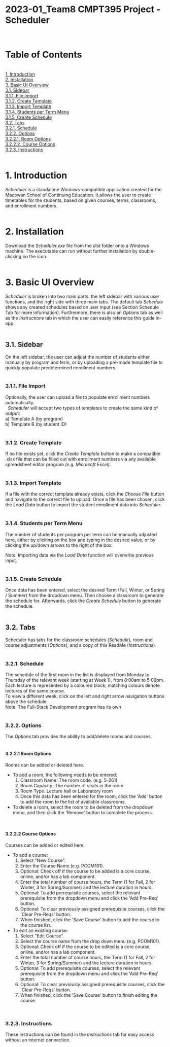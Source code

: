 # 2023-01_Team8 CMPT395 Project - Scheduler  
&nbsp; 
# Table of Contents  
&nbsp;  
[1. Introduction](https://github.com/Nylia-in-C/2023-01_Team8/blob/main/README.md#1-introduction)  
[2. Installation](https://github.com/Nylia-in-C/2023-01_Team8/blob/main/README.md#2-installation)  
[3. Basic UI Overview](https://github.com/Nylia-in-C/2023-01_Team8/blob/main/README.md#3-basic-ui-overview)  
    [3.1. Sidebar](https://github.com/Nylia-in-C/2023-01_Team8/blob/main/README.md#31-sidebar)  
        [3.1.1. File Import](https://github.com/Nylia-in-C/2023-01_Team8/blob/main/README.md#311-file-import)    
        [3.1.2. Create Template](https://github.com/Nylia-in-C/2023-01_Team8/blob/main/README.md#312-create-template)  
        [3.1.3. Import Template](https://github.com/Nylia-in-C/2023-01_Team8/blob/main/README.md#313-import-template)   
        [3.1.4. Students per Term Menu](https://github.com/Nylia-in-C/2023-01_Team8/blob/main/README.md#314-students-per-term-menu)  
        [3.1.5. Create Schedule](https://github.com/Nylia-in-C/2023-01_Team8/blob/main/README.md#315-create-schedule)  
    [3.2. Tabs](https://github.com/Nylia-in-C/2023-01_Team8/blob/main/README.md#32-tabs)  
        [3.2.1. Schedule](https://github.com/Nylia-in-C/2023-01_Team8/blob/main/README.md#321-schedule)  
        [3.2.2. Options](https://github.com/Nylia-in-C/2023-01_Team8/blob/main/README.md#322-options)  
            [3.2.2.1. Room Options](https://github.com/Nylia-in-C/2023-01_Team8/blob/main/README.md#3221-room-options)  
            [3.2.2.2. Course Options](https://github.com/Nylia-in-C/2023-01_Team8/blob/main/README.md#3222-course-options)  
        [3.2.3. Instructions](https://github.com/Nylia-in-C/2023-01_Team8/blob/main/README.md#323-instructions)  
&nbsp;  
# 1. Introduction
*Scheduler* is a standalone Windows-compatible application created for the Macewan School of Continuing Education. It allows the user to create timetables for the students, based on given courses, terms, classrooms, and enrollment numbers.  
&nbsp;   
# 2. Installation
Download the *Scheduler.exe* file from the *dist* folder onto a Windows machine. The executable can run without further installation by double-clicking on the icon.  
&nbsp;   
# 3. Basic UI Overview
*Scheduler* is broken into two main parts: the left sidebar with various user functions, and the right side with three main tabs. The default tab *Schedule* shows any created schedules based on user input (see Section Schedule Tab for more information). Furthermore, there is also an *Options* tab as well as the *Instructions* tab in which the user can easily reference this guide in-app.  
&nbsp; 
&nbsp; 
## 3.1. Sidebar
On the left sidebar, the user can adjust the number of students either manually by program and term, or by uploading a pre-made template file to quickly populate predetermined enrollment numbers.  
&nbsp;   
### 3.1.1. File Import
Optionally, the user can upload a file to populate enrollment numbers automatically.  
&nbsp; 
*Scheduler* will accept two types of templates to create the same kind of output:  
a) Template A (by program) <!INSERT NAME INSERT NAME INSERT NAME>  
b) Template B (by student ID) <!INSERT NAME INSERT NAME INSERT NAME>  
&nbsp; 
### 3.1.2. Create Template
If no file exists yet, click the *Create Template* button to make a compatible .xlsx file that can be filled out with enrollment numbers via any available spreadsheet editor program *(e.g. Microsoft Excel)*.  
&nbsp;   
### 3.1.3. Import Template
If a file with the correct template already exists, click the *Choose File* button and navigate to the correct file to upload. Once a file has been chosen, click the *Load Data* button to import the student enrollment data into *Scheduler*.  
&nbsp;   
### 3.1.4. Students per Term Menu
The number of students per program per term can be manually adjusted here, either by clicking on the box and typing in the desired value, or by clicking the up/down arrows to the right of the box.  

Note: Importing data via the *Load Data* function will overwrite previous input.   
&nbsp;   
### 3.1.5. Create Schedule
Once data has been entered, select the desired Term (Fall, Winter, or Spring / Summer) from the dropdown menu. Then choose a classroom to generate the schedule for. Afterwards, click the *Create Schedule* button to generate the schedule. 
&nbsp;   
&nbsp; 
## 3.2. Tabs  
Scheduler has tabs for the classroom schedules (*Schedule*), room and course adjustments (*Options*), and a copy of this ReadMe (*Instructions*).
&nbsp;   
&nbsp; 
### 3.2.1. Schedule
The schedule of the first room in the list is displayed from Monday to Thursday of the relevant week (starting at Week 1), from 8:00am to 5:00pm. 
Each lecture is represented by a coloured block; matching colours denote lectures of the same course. 
&nbsp;   
To view a different week, click on the left and right arrow navigation buttons above the schedule.
&nbsp;   
Note: The Full-Stack Development program has its own <!INSERT TO FINISH THIS POINT ONCE FS IMPLEMENTED>  
&nbsp;   
### 3.2.2. Options  
The *Options* tab provides the ability to add/delete rooms and courses.  
&nbsp;   
#### 3.2.2.1 Room Options  
Rooms can be added or deleted here.  
- To add a room, the following needs to be entered:    
    1.    Classroom Name:     The room code. (e.g. 5-261)    
    2.    Room Capacity:      The number of seats in the room  
    3.    Room Type:          Lecture hall or Laboratory room  
    4.    Once this data has been entered for the room, click the 'Add' button to add the room to the list of available classrooms. 
&nbsp;   
- To delete a room, select the room to be deleted from the dropdown menu, and then click the 'Remove' button to complete the process.  

&nbsp;   
#### 3.2.2.2 Course Options  
Courses can be added or edited here. 
&nbsp; 
- To add a course:  
    1.  Select "New Course".  
    2.  Enter the Course Name (e.g. PCOM101).  
    3.  Optional: Check off if the course to be added is a core course, online, and/or has a lab component.  
    4.  Enter the total number of course hours, the Term (1 for Fall, 2 for Winter, 3 for Spring/Summer) and the lecture duration in hours. 
    5.  Optional: To add prerequisite courses, select the relevant prerequisite from the dropdown menu and click the 'Add Pre-Req' button. 
    6.  Optional: To clear previously assigned prerequisite courses, click the 'Clear Pre-Reqs' button.  
    7.  When finished, click the 'Save Course' button to add the course to the course list. 
&nbsp;   
- To edit an existing course:  
    1.  Select "Edit Course".    
    2.  Select the course name from the drop down menu (e.g. PCOM101).  
    3.  Optional: Check off if the course to be edited is a core course, online, and/or has a lab component.  
    4.  Enter the total number of course hours, the Term (1 for Fall, 2 for Winter, 3 for Spring/Summer) and the lecture duration in hours.   
    5.  Optional: To add prerequisite courses, select the relevant prerequisite from the dropdown menu and click the 'Add Pre-Req' button.   
    6.  Optional: To clear previously assigned prerequisite courses, click the 'Clear Pre-Reqs' button.  
    7.  When finished, click the 'Save Course' button to finish editing the course.  
 
&nbsp;   
### 3.2.3. Instructions
These instructions can be found in the *Instructions* tab for easy access without an internet connection. 
&nbsp;   